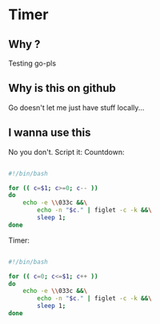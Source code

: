 # Timer

## Why ?

Testing go-pls

## Why is this on github

Go doesn't let me just have stuff locally...

## I wanna use this

No you don't. Script it:
Countdown:

```bash

#!/bin/bash

for (( c=$1; c>=0; c-- ))
do
	echo -e \\033c &&\
		echo -n "$c." | figlet -c -k &&\
		sleep 1;
done


```


Timer:

```bash

#!/bin/bash

for (( c=0; c<=$1; c++ ))
do
	echo -e \\033c &&\
		echo -n "$c." | figlet -c -k &&\
		sleep 1;
done


```
